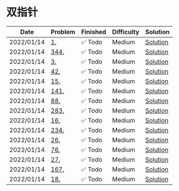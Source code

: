 # 双指针
| Date       | Problem                                                              | Finished | Difficulty | Solution                                        |
|------------|----------------------------------------------------------------------|----------|------------|-------------------------------------------------|
| 2022/01/14 | [1.](https://leetcode.com/problems/longest-palindromic-substring/)   | ✅ Todo   | Medium     | [Solution](./src/string/LongestPalindrome.java) |
| 2022/01/14 | [344.](https://leetcode.com/problems/longest-palindromic-substring/) | ✅ Todo   | Medium     | [Solution](./src/string/LongestPalindrome.java) |
| 2022/01/14 | [3.](https://leetcode.com/problems/longest-palindromic-substring/)   | ✅ Todo   | Medium     | [Solution](./src/string/LongestPalindrome.java) |
| 2022/01/14 | [42.](https://leetcode.com/problems/longest-palindromic-substring/)  | ✅ Todo   | Medium     | [Solution](./src/string/LongestPalindrome.java) |
| 2022/01/14 | [15.](https://leetcode.com/problems/longest-palindromic-substring/)  | ✅ Todo   | Medium     | [Solution](./src/string/LongestPalindrome.java) |
| 2022/01/14 | [141.](https://leetcode.com/problems/longest-palindromic-substring/) | ✅ Todo   | Medium     | [Solution](./src/string/LongestPalindrome.java) |
| 2022/01/14 | [88.](https://leetcode.com/problems/longest-palindromic-substring/)  | ✅ Todo   | Medium     | [Solution](./src/string/LongestPalindrome.java) |
| 2022/01/14 | [283.](https://leetcode.com/problems/longest-palindromic-substring/) | ✅ Todo   | Medium     | [Solution](./src/string/LongestPalindrome.java) |
| 2022/01/14 | [16.](https://leetcode.com/problems/longest-palindromic-substring/)  | ✅ Todo   | Medium     | [Solution](./src/string/LongestPalindrome.java) |
| 2022/01/14 | [234.](https://leetcode.com/problems/longest-palindromic-substring/) | ✅ Todo   | Medium     | [Solution](./src/string/LongestPalindrome.java) |
| 2022/01/14 | [26.](https://leetcode.com/problems/longest-palindromic-substring/)  | ✅ Todo   | Medium     | [Solution](./src/string/LongestPalindrome.java) |
| 2022/01/14 | [76.](https://leetcode.com/problems/longest-palindromic-substring/)  | ✅ Todo   | Medium     | [Solution](./src/string/LongestPalindrome.java) |
| 2022/01/14 | [27.](https://leetcode.com/problems/longest-palindromic-substring/)  | ✅ Todo   | Medium     | [Solution](./src/string/LongestPalindrome.java) |
| 2022/01/14 | [167.](https://leetcode.com/problems/longest-palindromic-substring/) | ✅ Todo   | Medium     | [Solution](./src/string/LongestPalindrome.java) |
| 2022/01/14 | [18.](https://leetcode.com/problems/longest-palindromic-substring/)  | ✅ Todo   | Medium     | [Solution](./src/string/LongestPalindrome.java) |
